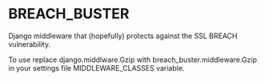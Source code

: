 BREACH_BUSTER
=============

Django middleware that (hopefully) protects against the SSL BREACH vulnerability.

To use replace django.middlware.Gzip with
breach_buster.middleware.Gzip in your settings file MIDDLEWARE_CLASSES
variable.

